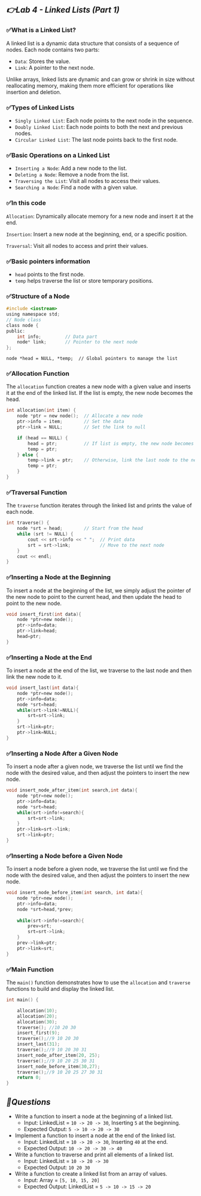 <h2><i>👉Lab 4 - Linked Lists (Part 1)</i></h2>

### ✅What is a Linked List?
A linked list is a dynamic data structure that consists of a sequence of nodes. Each node contains two parts:

- `Data`: Stores the value.
- `Link`: A pointer to the next node.

Unlike arrays, linked lists are dynamic and can grow or shrink in size without reallocating memory, making them more efficient for operations like insertion and deletion.

### ✅Types of Linked Lists

- `Singly Linked List`: Each node points to the next node in the sequence.
- `Doubly Linked List`: Each node points to both the next and previous nodes.
- `Circular Linked List`: The last node points back to the first node.

### ✅Basic Operations on a Linked List
- `Inserting a Node`: Add a new node to the list.
- `Deleting a Node`: Remove a node from the list.
- `Traversing the List`: Visit all nodes to access their values.
- `Searching a Node`: Find a node with a given value.

### ✅In this code
 
`Allocation`: Dynamically allocate memory for a new node and insert it at the end.

`Insertion`: Insert a new node at the beginning, end, or a specific position.

`Traversal`: Visit all nodes to access and print their values.

### ✅Basic pointers information
- `head` points to the first node.
- `temp` helps traverse the list or store temporary positions.

### ✅Structure of a Node
```c
#include <iostream>
using namespace std;
// Node class
class node {
public:
    int info;         // Data part
    node* link;       // Pointer to the next node
};
```
```
node *head = NULL, *temp;  // Global pointers to manage the list
```
### ✅Allocation Function
The `allocation` function creates a new node with a given value and inserts it at the end of the linked list. If the list is empty, the new node becomes the head.
```c
int allocation(int item) {
    node *ptr = new node();  // Allocate a new node
    ptr->info = item;        // Set the data
    ptr->link = NULL;        // Set the link to null

    if (head == NULL) {
        head = ptr;          // If list is empty, the new node becomes head
        temp = ptr;
    } else {
        temp->link = ptr;    // Otherwise, link the last node to the new node
        temp = ptr;
    }
}

```
### ✅Traversal Function

The `traverse` function iterates through the linked list and prints the value of each node.
```c
int traverse() {
    node *srt = head;        // Start from the head
    while (srt != NULL) {
        cout << srt->info << " ";  // Print data
        srt = srt->link;           // Move to the next node
    }
    cout << endl;
}

```
### ✅Inserting a Node at the Beginning
To insert a node at the beginning of the list, we simply adjust the pointer of the new node to point to the current head, and then update the head to point to the new node.

```c
void insert_first(int data){
    node *ptr=new node();
    ptr->info=data;
    ptr->link=head;
    head=ptr;
}

```
###  ✅Inserting a Node at the End
To insert a node at the end of the list, we traverse to the last node and then link the new node to it.
```c
void insert_last(int data){
    node *ptr=new node();
    ptr->info=data;
    node *srt=head;
    while(srt->link!=NULL){
        srt=srt->link;
    }
    srt->link=ptr;
    ptr->link=NULL;
}

```
### ✅Inserting a Node After a Given Node
To insert a node after a given node, we traverse the list until we find the node with the desired value, and then adjust the pointers to insert the new node.
```c
void insert_node_after_item(int search,int data){
    node *ptr=new node();
    ptr->info=data;
    node *srt=head;
    while(srt->info!=search){
        srt=srt->link;
    }
    ptr->link=srt->link;
    srt->link=ptr;
}

```
### ✅Inserting a Node before a Given Node
To insert a node before a given node, we traverse the list until we find the node with the desired value, and then adjust the pointers to insert the new node.
```c
void insert_node_before_item(int search, int data){
    node *ptr=new node();
    ptr->info=data;
    node *srt=head,*prev;
    
    while(srt->info!=search){
        prev=srt;
        srt=srt->link;
    }
    prev->link=ptr;
    ptr->link=srt;
}

```
### ✅Main Function
The `main()` function demonstrates how to use the `allocation` and `traverse` functions to build and display the linked list.
```c
int main() {

	allocation(10);
	allocation(20);
	allocation(30);
	traverse(); //10 20 30 
	insert_first(9);
	traverse();//9 10 20 30 
	insert_last(31);
	traverse();//9 10 20 30 31 
	insert_node_after_item(20, 25);
	traverse();//9 10 20 25 30 31 
	insert_node_before_item(30,27);
	traverse();//9 10 20 25 27 30 31 
	return 0;
}

```
<h2><i>🚩Questions</i></h2>
	
- Write a function to insert a node at the beginning of a linked list.
	- Input: LinkedList = `10 -> 20 -> 30`, Inserting `5` at the beginning.
	- Expected Output: `5 -> 10 -> 20 -> 30`
- Implement a function to insert a node at the end of the linked list.
    - Input: LinkedList = `10 -> 20 -> 30`, Inserting `40` at the end.
    - Expected Output: `10 -> 20 -> 30 -> 40`
- Write a function to traverse and print all elements of a linked list.
    - Input: LinkedList = `10 -> 20 -> 30`
    - Expected Output: `10 20 30`
- Write a function to create a linked list from an array of values.
    - Input: Array = `[5, 10, 15, 20]`
    - Expected Output: LinkedList = `5 -> 10 -> 15 -> 20`
